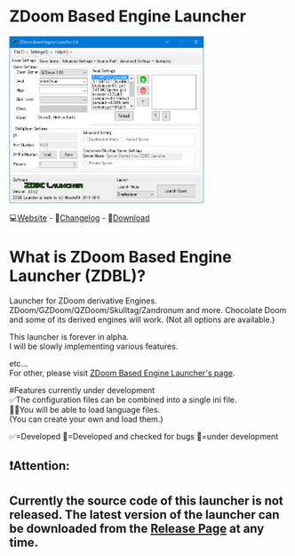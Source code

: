 # ZDoom Based Engine Launcher
<img src="image/unnamed.png" alt="attach:a" title="attach:a" width="350" height="300">


:computer:[Website](https://sites.google.com/view/zdoom-based-engine-launcher/) - :ledger:[Changelog](https://github.com/masato462/ZDoom-Based-Engine-Launcher/releases) - :floppy_disk:[Download](https://github.com/masato462/ZDoom-Based-Engine-Launcher/releases)

# What is ZDoom Based Engine Launcher (ZDBL)?
Launcher for ZDoom derivative Engines. ZDoom/GZDoom/QZDoom/Skulltag/Zandronum and more. 
Chocolate Doom and some of its derived engines will work. (Not all options are available.)  

This launcher is forever in alpha.  
I will be slowly implementing various features.  

etc...  
For other, please visit [ZDoom Based Engine Launcher's page](https://sites.google.com/view/zdoom-based-engine-launcher/home).  
  
#Features currently under development  
:white_check_mark:The configuration files can be combined into a single ini file.   
:construction::speech_balloon:You will be able to load language files.   
(You can create your own and load them.)  
  
:white_check_mark:=Developed :wrench:=Developed and checked for bugs :construction:=under development  
## :heavy_exclamation_mark:Attention:
## Currently the source code of this launcher is not released. The latest version of the launcher can be downloaded from the [Release Page](https://github.com/masato462/ZDoom-Based-Engine-Launcher/releases) at any time.
